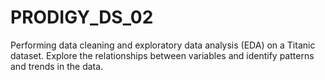 # PRODIGY_DS_02
Performing data cleaning and exploratory data analysis (EDA) on a Titanic dataset. Explore the relationships between variables and identify patterns and trends in the data.
